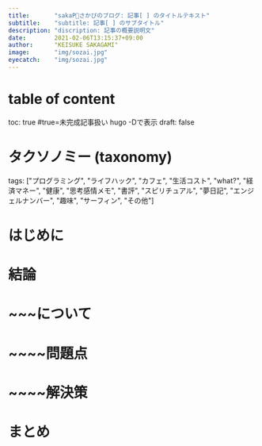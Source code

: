 ```yaml
---
title:       "sakaP🌈さかぴのブログ: 記事[ ] のタイトルテキスト"
subtitle:    "subtitle: 記事[ ] のサブタイトル"
description: "discription: 記事の概要説明文"
date:        2021-02-06T13:15:37+09:00
author:      "KEISUKE SAKAGAMI"
image:       "img/sozai.jpg"
eyecatch:    "img/sozai.jpg"
---
```

# table of content
toc:         true
#true=未完成記事扱い  hugo -Dで表示
draft:       false
# タクソノミー (taxonomy)
tags:        ["プログラミング", "ライフハック", "カフェ", "生活コスト", "what?", "経済マネー", "健康", "思考感情メモ", "書評", "スピリチュアル", "夢日記", "エンジェルナンバー", "趣味", "サーフィン", "その他"]
# はじめに
# 結論
# ~~~について
# ~~~~問題点
# ~~~~解決策
# まとめ